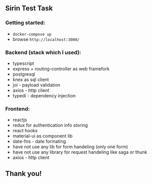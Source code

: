 ## Sirin Test Task

### Getting started:
- ```docker-compose up```
- browse ```http://localhost:3000/```
### Backend (stack which I used):
- typescript
- express + routing-controller as web framefork
- postgresql
- knex as sql client
- joi - payload validation
- axios - http client
- typedi - dependency injection
### Frontend:
- reactjs
- redux for authentication info storing
- react hooks
- material-ui as component lib
- date-fns - date formating
- have not use any lib for form handeling (only one form)
- have not use any library for request handeling like saga or thunk
- axios - http client

## Thank you!
